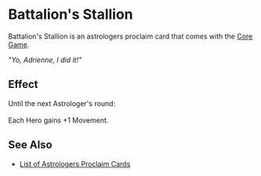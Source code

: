 # Battalion's Stallion

Battalion's Stallion is an astrologers proclaim card that comes with the [Core Game](../content.md).

*"Yo, Adrienne, I did it!"*


## Effect

Until the next Astrologer's round:<br><br>Each Hero gains +1 Movement.


## See Also

- [List of Astrologers Proclaim Cards](index.md)
